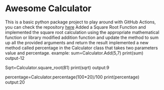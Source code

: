 # Awesome Calculator
This is a basic python package project to play around with GitHub Actions, you can check the repository [here](https://github.com/dedreira/awesomecalculator)
Added a Square Root Function and implemented the square root calculation using the appropriate
mathematical function or library
modified addition function and update the method to sum up all the provided arguments and return
the result
implemented a new method called percentage in the Calculator class that
takes two parameters value and percentage.
example:
sum=Calculator.Add(5,7)
print(sum)
output-12

Sqrt=Calculator.square_root(81)
print(sqrt)
output:9

percentage=Calculator.percentage(100*20)/100
print(percentage)
output:20
